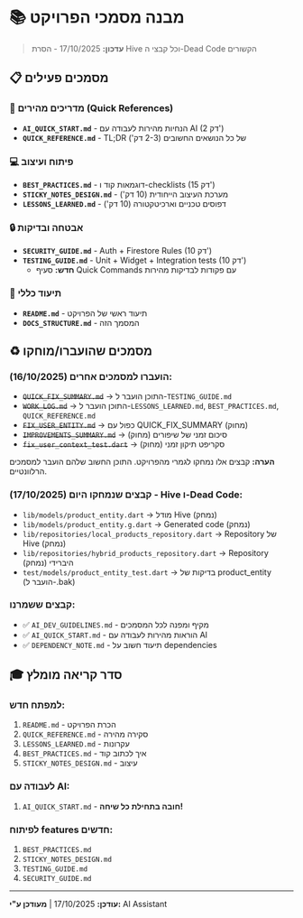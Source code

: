 # 📚 מבנה מסמכי הפרויקט

> **עדכון:** 17/10/2025 - הסרת Hive וכל קבצי ה-Dead Code הקשורים

## 📋 מסמכים פעילים

### 🎯 מדריכים מהירים (Quick References)
- **`AI_QUICK_START.md`** - הנחיות מהירות לעבודה עם AI (2 דק')
- **`QUICK_REFERENCE.md`** - TL;DR של כל הנושאים החשובים (2-3 דק')

### 💻 פיתוח ועיצוב
- **`BEST_PRACTICES.md`** - דוגמאות קוד ו-checklists (15 דק')
- **`STICKY_NOTES_DESIGN.md`** - מערכת העיצוב הייחודית (10 דק')
- **`LESSONS_LEARNED.md`** - דפוסים טכניים וארכיטקטורה (10 דק')

### 🔒 אבטחה ובדיקות
- **`SECURITY_GUIDE.md`** - Auth + Firestore Rules (10 דק')
- **`TESTING_GUIDE.md`** - Unit + Widget + Integration tests (10 דק')
  - **חדש:** סעיף Quick Commands עם פקודות לבדיקות מהירות

### 📖 תיעוד כללי
- **`README.md`** - תיעוד ראשי של הפרויקט
- **`DOCS_STRUCTURE.md`** - המסמך הזה

## ♻️ מסמכים שהועברו/מוחקו

### הועברו למסמכים אחרים (16/10/2025):
- ~~`QUICK_FIX_SUMMARY.md`~~ → התוכן הועבר ל-`TESTING_GUIDE.md`
- ~~`WORK_LOG.md`~~ → התוכן הועבר ל-`LESSONS_LEARNED.md`, `BEST_PRACTICES.md`, `QUICK_REFERENCE.md`
- ~~`FIX_USER_ENTITY.md`~~ → כפול עם QUICK_FIX_SUMMARY (מחוק)
- ~~`IMPROVEMENTS_SUMMARY.md`~~ → סיכום זמני של שיפורים (מחוק)
- ~~`fix_user_context_test.dart`~~ → סקריפט תיקון זמני (מחוק)

**הערה:** קבצים אלו נמחקו לגמרי מהפרויקט. התוכן החשוב שלהם הועבר למסמכים הרלוונטיים.

### קבצים שנמחקו היום (17/10/2025) - Hive ו-Dead Code:
- `lib/models/product_entity.dart` → מודל Hive (נמחק)
- `lib/models/product_entity.g.dart` → Generated code (נמחק)
- `lib/repositories/local_products_repository.dart` → Repository של Hive (נמחק)
- `lib/repositories/hybrid_products_repository.dart` → Repository היברידי (נמחק)
- `test/models/product_entity_test.dart` → בדיקות של product_entity (הועבר ל-.bak)

### קבצים ששמרנו:
- ✅ `AI_DEV_GUIDELINES.md` - מקיף ומפנה לכל המסמכים
- ✅ `AI_QUICK_START.md` - הוראות מהירות לעבודה עם AI
- ✅ `DEPENDENCY_NOTE.md` - תיעוד חשוב על dependencies

## 🎓 סדר קריאה מומלץ

### למפתח חדש:
1. `README.md` - הכרת הפרויקט
2. `QUICK_REFERENCE.md` - סקירה מהירה
3. `LESSONS_LEARNED.md` - עקרונות
4. `BEST_PRACTICES.md` - איך לכתוב קוד
5. `STICKY_NOTES_DESIGN.md` - עיצוב

### לעבודה עם AI:
1. `AI_QUICK_START.md` - **חובה בתחילת כל שיחה!**

### לפיתוח features חדשים:
1. `BEST_PRACTICES.md`
2. `STICKY_NOTES_DESIGN.md`
3. `TESTING_GUIDE.md`
4. `SECURITY_GUIDE.md`

---

**עודכן:** 17/10/2025 | **מעודכן ע"י:** AI Assistant

